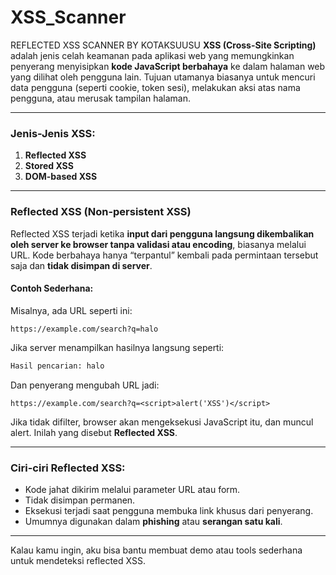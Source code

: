 # XSS_Scanner
REFLECTED XSS SCANNER BY KOTAKSUUSU
**XSS (Cross-Site Scripting)** adalah jenis celah keamanan pada aplikasi web yang memungkinkan penyerang menyisipkan **kode JavaScript berbahaya** ke dalam halaman web yang dilihat oleh pengguna lain. Tujuan utamanya biasanya untuk mencuri data pengguna (seperti cookie, token sesi), melakukan aksi atas nama pengguna, atau merusak tampilan halaman.

---

### Jenis-Jenis XSS:

1. **Reflected XSS**
2. **Stored XSS**
3. **DOM-based XSS**

---

### Reflected XSS (Non-persistent XSS)

Reflected XSS terjadi ketika **input dari pengguna langsung dikembalikan oleh server ke browser tanpa validasi atau encoding**, biasanya melalui URL. Kode berbahaya hanya “terpantul” kembali pada permintaan tersebut saja dan **tidak disimpan di server**.

#### Contoh Sederhana:

Misalnya, ada URL seperti ini:

```
https://example.com/search?q=halo
```

Jika server menampilkan hasilnya langsung seperti:

```html
Hasil pencarian: halo
```

Dan penyerang mengubah URL jadi:

```
https://example.com/search?q=<script>alert('XSS')</script>
```

Jika tidak difilter, browser akan mengeksekusi JavaScript itu, dan muncul alert. Inilah yang disebut **Reflected XSS**.

---

### Ciri-ciri Reflected XSS:

* Kode jahat dikirim melalui parameter URL atau form.
* Tidak disimpan permanen.
* Eksekusi terjadi saat pengguna membuka link khusus dari penyerang.
* Umumnya digunakan dalam **phishing** atau **serangan satu kali**.

---

Kalau kamu ingin, aku bisa bantu membuat demo atau tools sederhana untuk mendeteksi reflected XSS.
